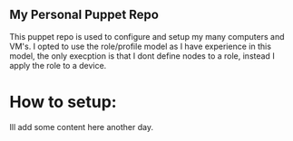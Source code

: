 My Personal Puppet Repo
------------------

This puppet repo is used to configure and setup my many computers and VM's. I
opted to use the role/profile model as I have experience in this model, the only
execption is that I dont define nodes to a role, instead I apply the role to a
device.

# How to setup:

Ill add some content here another day.
